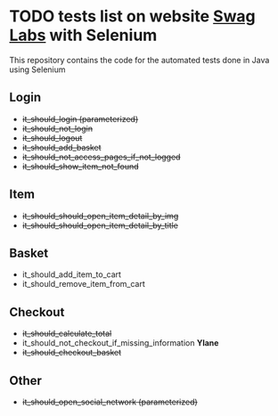 # TODO tests list on website [Swag Labs](https://www.saucedemo.com/) with Selenium

This repository contains the code for the automated tests done in Java using Selenium

## Login

- ~~it_should_login (parameterized)~~  
- ~~it_should_not_login~~  
- ~~it_should_logout~~  
- ~~it_should_add_basket~~  
- ~~it_should_not_access_pages_if_not_logged~~  
- ~~it_should_show_item_not_found~~  

## Item

- ~~it_should_should_open_item_detail_by_img~~ 
- ~~it_should_should_open_item_detail_by_title~~

## Basket

- it_should_add_item_to_cart  
- it_should_remove_item_from_cart

## Checkout

- ~~it_should_calculate_total~~
- it_should_not_checkout_if_missing_information **Ylane**
- ~~it_should_checkout_basket~~

## Other

- ~~it_should_open_social_network (parameterized)~~